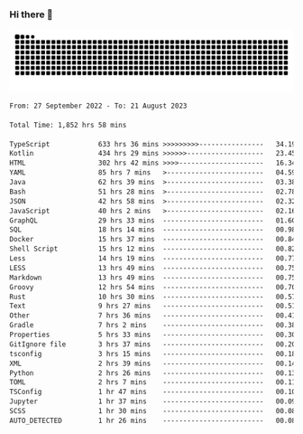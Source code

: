 ### Hi there 👋

<picture>
  <source media="(prefers-color-scheme: dark)" srcset="https://raw.githubusercontent.com/heyline/heyline/output/github-contribution-grid-snake-dark.svg">
  <source media="(prefers-color-scheme: light)" srcset="https://raw.githubusercontent.com/heyline/heyline/output/github-contribution-grid-snake.svg">
  <img alt="github contribution grid snake animation" src="https://raw.githubusercontent.com/heyline/heyline/output/github-contribution-grid-snake.svg">
</picture>

<!--START_SECTION:waka-->

```txt
From: 27 September 2022 - To: 21 August 2023

Total Time: 1,852 hrs 58 mins

TypeScript            633 hrs 36 mins >>>>>>>>>----------------   34.19 %
Kotlin                434 hrs 29 mins >>>>>>-------------------   23.45 %
HTML                  302 hrs 42 mins >>>>---------------------   16.34 %
YAML                  85 hrs 7 mins   >------------------------   04.59 %
Java                  62 hrs 39 mins  >------------------------   03.38 %
Bash                  51 hrs 28 mins  >------------------------   02.78 %
JSON                  42 hrs 58 mins  >------------------------   02.32 %
JavaScript            40 hrs 2 mins   >------------------------   02.16 %
GraphQL               29 hrs 33 mins  -------------------------   01.60 %
SQL                   18 hrs 14 mins  -------------------------   00.98 %
Docker                15 hrs 37 mins  -------------------------   00.84 %
Shell Script          15 hrs 12 mins  -------------------------   00.82 %
Less                  14 hrs 19 mins  -------------------------   00.77 %
LESS                  13 hrs 49 mins  -------------------------   00.75 %
Markdown              13 hrs 49 mins  -------------------------   00.75 %
Groovy                12 hrs 54 mins  -------------------------   00.70 %
Rust                  10 hrs 30 mins  -------------------------   00.57 %
Text                  9 hrs 27 mins   -------------------------   00.51 %
Other                 7 hrs 36 mins   -------------------------   00.41 %
Gradle                7 hrs 2 mins    -------------------------   00.38 %
Properties            5 hrs 33 mins   -------------------------   00.30 %
GitIgnore file        3 hrs 37 mins   -------------------------   00.20 %
tsconfig              3 hrs 15 mins   -------------------------   00.18 %
XML                   2 hrs 39 mins   -------------------------   00.14 %
Python                2 hrs 26 mins   -------------------------   00.13 %
TOML                  2 hrs 7 mins    -------------------------   00.11 %
TSConfig              1 hr 47 mins    -------------------------   00.10 %
Jupyter               1 hr 37 mins    -------------------------   00.09 %
SCSS                  1 hr 30 mins    -------------------------   00.08 %
AUTO_DETECTED         1 hr 26 mins    -------------------------   00.08 %
```

<!--END_SECTION:waka-->

